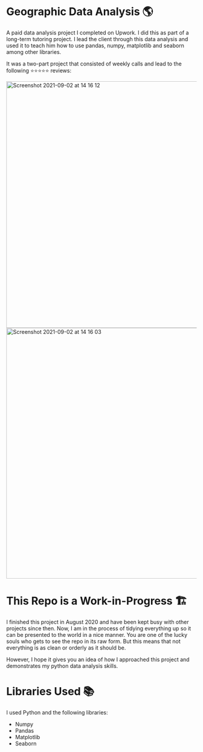 # Geographic Data Analysis 🌎

A paid data analysis project I completed on Upwork. I did this as part of a long-term tutoring project. I lead the client through this data analysis and used it to teach him how to use pandas, numpy, matplotlib and seaborn among other libraries. 

It was a two-part project that consisted of weekly calls and lead to the following ⭐⭐⭐⭐⭐ reviews:

<img width="651" alt="Screenshot 2021-09-02 at 14 16 12" src="https://user-images.githubusercontent.com/51246969/131841883-3aeb5608-bcb3-477a-865b-3493eb33ef05.png">

<img width="662" alt="Screenshot 2021-09-02 at 14 16 03" src="https://user-images.githubusercontent.com/51246969/131841898-88233c62-55ef-41b3-851a-180383704d27.png">

# This Repo is a Work-in-Progress 🏗

I finished this project in August 2020 and have been kept busy with other projects since then. Now, I am in the process of tidying everything up so it can be presented to the world in a nice manner. You are one of the lucky souls who gets to see the repo in its raw form. But this means that not everything is as clean or orderly as it should be.

However, I hope it gives you an idea of how I approached this project and demonstrates my python data analysis skills.

# Libraries Used 📚

I used Python and the following libraries:

* Numpy
* Pandas
* Matplotlib
* Seaborn
